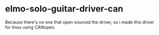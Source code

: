 # elmo-solo-guitar-driver-can
Because there's no one that open sourced the driver, so i made this driver for linux using CANopen. 
